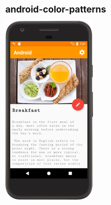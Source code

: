 # android-color-patterns

<img src="https://github.com/bassaer/android-color-patterns/blob/master/images/screenshot.png" height="560dp">


